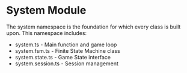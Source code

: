 System Module
====================
The system namespace is the foundation for which every class is built upon. This namespace includes:
<ul>
	<li>system.ts - Main function and game loop</li>
	<li>system.fsm.ts - Finite State Machine class</li>
	<li>system.state.ts - Game State interface</li>
	<li>system.session.ts - Session management</li>
</ul>

